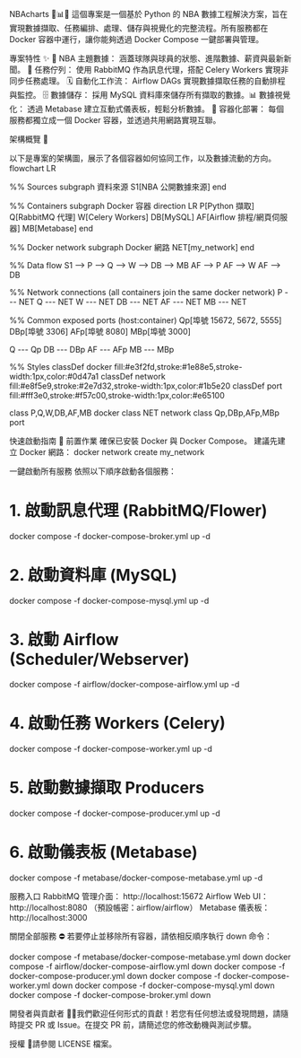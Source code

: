 NBAcharts 🏀📊🐳
這個專案是一個基於 Python 的 NBA 數據工程解決方案，旨在實現數據擷取、任務編排、處理、儲存與視覺化的完整流程。所有服務都在 Docker 容器中運行，讓你能夠透過 Docker Compose 一鍵部署與管理。

專案特性 ✨
🏀 NBA 主題數據： 涵蓋球隊與球員的狀態、進階數據、薪資與最新新聞。
📨 任務佇列： 使用 RabbitMQ 作為訊息代理，搭配 Celery Workers 實現非同步任務處理。
🗓️ 自動化工作流： Airflow DAGs 實現數據擷取任務的自動排程與監控。
🗄️ 數據儲存： 採用 MySQL 資料庫來儲存所有擷取的數據。📊 數據視覺化： 透過 Metabase 建立互動式儀表板，輕鬆分析數據。
🐳 容器化部署： 每個服務都獨立成一個 Docker 容器，並透過共用網路實現互聯。

架構概覽 🧩

以下是專案的架構圖，展示了各個容器如何協同工作，以及數據流動的方向。flowchart LR

  %% Sources
  subgraph 資料來源
    S1[NBA 公開數據來源]
  end

  %% Containers
  subgraph Docker 容器
    direction LR
    P[Python 擷取]
    Q[RabbitMQ 代理]
    W[Celery Workers]
    DB[MySQL]
    AF[Airflow 排程/網頁伺服器]
    MB[Metabase]
  end

  %% Docker network
  subgraph Docker 網路
    NET[my_network]
  end

  %% Data flow
  S1 --> P --> Q --> W --> DB --> MB
  AF --> P
  AF --> W
  AF --> DB

  %% Network connections (all containers join the same docker network)
  P --- NET
  Q --- NET
  W --- NET
  DB --- NET
  AF --- NET
  MB --- NET

  %% Common exposed ports (host:container)
  Qp[埠號 15672, 5672, 5555]
  DBp[埠號 3306]
  AFp[埠號 8080]
  MBp[埠號 3000]

  Q --- Qp
  DB --- DBp
  AF --- AFp
  MB --- MBp

  %% Styles
  classDef docker fill:#e3f2fd,stroke:#1e88e5,stroke-width:1px,color:#0d47a1
  classDef network fill:#e8f5e9,stroke:#2e7d32,stroke-width:1px,color:#1b5e20
  classDef port fill:#fff3e0,stroke:#f57c00,stroke-width:1px,color:#e65100

  class P,Q,W,DB,AF,MB docker
  class NET network
  class Qp,DBp,AFp,MBp port

快速啟動指南 🚀
前置作業
確保已安裝 Docker 與 Docker Compose。
建議先建立 Docker 網路：
docker network create my_network

一鍵啟動所有服務
依照以下順序啟動各個服務：
# 1. 啟動訊息代理 (RabbitMQ/Flower)
docker compose -f docker-compose-broker.yml up -d

# 2. 啟動資料庫 (MySQL)
docker compose -f docker-compose-mysql.yml up -d

# 3. 啟動 Airflow (Scheduler/Webserver)
docker compose -f airflow/docker-compose-airflow.yml up -d

# 4. 啟動任務 Workers (Celery)
docker compose -f docker-compose-worker.yml up -d

# 5. 啟動數據擷取 Producers
docker compose -f docker-compose-producer.yml up -d

# 6. 啟動儀表板 (Metabase)
docker compose -f metabase/docker-compose-metabase.yml up -d

服務入口
RabbitMQ 管理介面： http://localhost:15672
Airflow Web UI： http://localhost:8080 （預設帳密：airflow/airflow）
Metabase 儀表板： http://localhost:3000

關閉全部服務 ⛔
若要停止並移除所有容器，請依相反順序執行 down 命令：

docker compose -f metabase/docker-compose-metabase.yml down
docker compose -f airflow/docker-compose-airflow.yml down
docker compose -f docker-compose-producer.yml down
docker compose -f docker-compose-worker.yml down
docker compose -f docker-compose-mysql.yml down
docker compose -f docker-compose-broker.yml down

開發者與貢獻者 👩‍💻我們歡迎任何形式的貢獻！若您有任何想法或發現問題，請隨時提交 PR 或 Issue。在提交 PR 前，請簡述您的修改動機與測試步驟。

授權 📜請參閱 LICENSE 檔案。